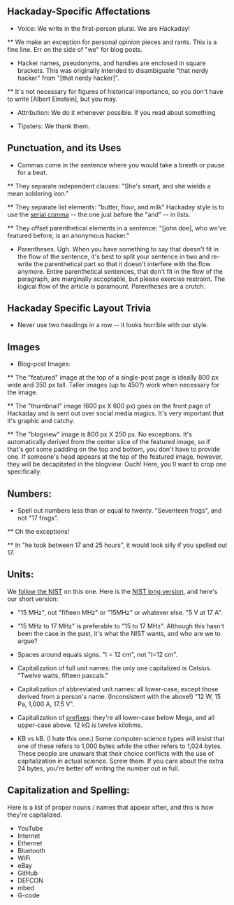 


## Hackaday-Specific Affectations

* Voice: We write in the first-person plural.  We are Hackaday!  

** We make an exception for personal opinion pieces and rants.  This is a fine line.  Err on the side of "we" for blog posts.

* Hacker names, pseudonyms, and handles are enclosed in square brackets.  This was originally intended to disambiguate "that nerdy hacker" from "[that nerdy hacker]". 

** It's not necessary for figures of historical importance, so you don't have to write [Albert Einstein], but you may.

* Attribution: We do it whenever possible.  If you read about something 

* Tipsters: We thank them.  

## Punctuation, and its Uses

* Commas come in the sentence where you would take a breath or pause for a beat. 

** They separate independent clauses: "She's smart, and she wields a mean soldering iron." 

** They separate list elements: "butter, flour, and milk"  Hackaday style is to use the [serial comma](https://en.wikipedia.org/wiki/Serial_comma) -- the one just before the "and" -- in lists.  

** They offset parenthetical elements in a sentence: "[john doe], who we've featured before, is an anonymous hacker."

* Parentheses.  Ugh.  When you have something to say that doesn't fit in the flow of the sentence, it's best to split your sentence in two and re-write the parenthetical part so that it doesn't interfere with the flow anymore.  Entire parenthetical sentences, that don't fit in the flow of the paragraph, are marginally acceptable, but please exercise restraint.  The logical flow of the article is paramount.  Parentheses are a crutch.


## Hackaday Specific Layout Trivia

* Never use two headings in a row -- it looks horrible with our style.  

## Images


* Blog-post Images:

** The "featured" image at the top of a single-post page is ideally 800 px wide and 350 px tall.  Taller images (up to 450?) work when necessary for the image.

** The "thumbnail" image (600 px X 600 px) goes on the front page of Hackaday and is sent out over social media magics.  It's very important that it's graphic and catchy.

** The "blogview" image is 800 px X 250 px.  No exceptions.  It's automatically derived from the center slice of the featured image, so if that's got some padding on the top and bottom, you don't have to provide one.  If someone's head appears at the top of the featured image, however, they will be decapitated in the blogview.  Ouch!  Here, you'll want to crop one specifically.



## Numbers:

* Spell out numbers less than or equal to twenty.  "Seventeen frogs", and not "17 frogs".  

** Oh the exceptions! 

** In "he took between 17 and 25 hours", it would look silly if you spelled out 17.  

## Units:

We [follow the NIST](https://www.nist.gov/pml/weights-and-measures/writing-metric-units) on this one. Here is the [NIST long version](https://www.nist.gov/physical-measurement-laboratory/special-publication-811), and here's our short version:

* "15 MHz", not "fifteen MHz" or "15MHz" or whatever else.  "5 V at 17 A".

* "15 MHz to 17 MHz" is preferable to "15 to 17 MHz". Although this hasn't been the case in the past, it's what the NIST wants, and who are we to argue?

* Spaces around equals signs.  "I = 12 cm", not "I=12 cm".

* Capitalization of full unit names: the only one capitalized is Celsius.  "Twelve watts, fifteen pascals."

* Capitalization of abbreviated unit names: all lower-case, except those derived from a person's name.  (Inconsistent with the above!)  "12 W, 15 Pa, 1,000 A, 17.5 V".

* Capitalization of [prefixes](https://www.nist.gov/pml/weights-and-measures/prefixes): they're all lower-case below Mega, and all upper-case above.  12 kΩ is twelve kilohms.  

* KB vs kB.  (I hate this one.)  Some computer-science types will insist that one of these refers to 1,000 bytes while the other refers to 1,024 bytes.  These people are unaware that their choice conflicts with the use of capitalization in actual science. Screw them.  If you care about the extra 24 bytes, you're better off writing the number out in full.


## Capitalization and Spelling:

Here is a list of proper nouns / names that appear often, and this is how they're capitalized.

* YouTube
* Internet
* Ethernet
* Bluetooth
* WiFi
* eBay 
* GitHub
* DEFCON
* mbed
* G-code

